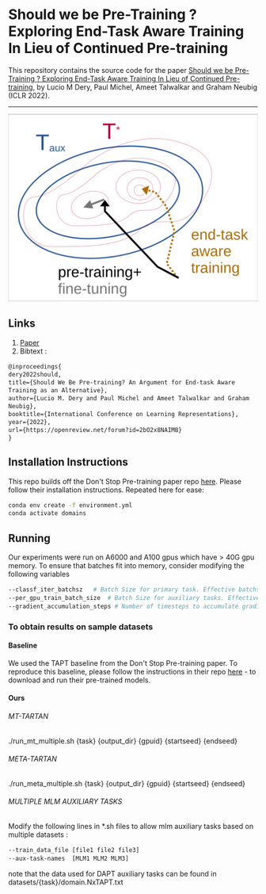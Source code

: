 # Should we be Pre-Training ? Exploring End-Task Aware Training In Lieu of Continued Pre-training

This repository contains the source code for the paper [Should we be Pre-Training ? Exploring End-Task Aware Training In Lieu of Continued Pre-training](https://openreview.net/forum?id=2bO2x8NAIMB), by Lucio M Dery, Paul Michel, Ameet Talwalkar and Graham Neubig (ICLR 2022).

---

<p align="center"> 
    <img src="https://github.com/ldery/TARTAN/blob/main/eatmt.png" width="800">
</p>

## Links

1. [Paper](https://openreview.net/forum?id=2bO2x8NAIMB)
2. Bibtext :
```
@inproceedings{
dery2022should,
title={Should We Be Pre-training? An Argument for End-task Aware Training as an Alternative},
author={Lucio M. Dery and Paul Michel and Ameet Talwalkar and Graham Neubig},
booktitle={International Conference on Learning Representations},
year={2022},
url={https://openreview.net/forum?id=2bO2x8NAIMB}
}
```

## Installation Instructions
This repo builds off the Don't Stop Pre-training paper repo [here](https://github.com/allenai/dont-stop-pretraining). 
Please follow their installation instructions. Repeated here for ease:

```bash
conda env create -f environment.yml
conda activate domains
```

## Running
Our experiments were run on A6000 and A100 gpus which have > 40G gpu memory. To ensure that batches fit into memory, consider modifying the following variables

```bash
--classf_iter_batchsz   # Batch Size for primary task. Effective batchsize is  (classf_iter_batchsz * gradient_accumulation_steps)
--per_gpu_train_batch_size  # Batch Size for auxiliary tasks. Effective batchsize is  (per_gpu_train_batch_size * gradient_accumulation_steps)
--gradient_accumulation_steps # Number of timesteps to accumulate gradient over
```

### To obtain results on sample datasets

#### Baseline 
We used the TAPT baseline from the Don't Stop Pre-training paper. To reproduce this baseline, please follow the instructions in their repo [here](https://github.com/allenai/dont-stop-pretraining) - to download and run their pre-trained models.


#### Ours
###### MT-TARTAN
./run_mt_multiple.sh {task} {output_dir} {gpuid} {startseed} {endseed}

###### META-TARTAN
./run_meta_multiple.sh {task} {output_dir} {gpuid} {startseed} {endseed}

###### MULTIPLE MLM AUXILIARY TASKS
Modify the following lines in \*.sh files to allow mlm auxiliary tasks based on multiple datasets :

```bash
--train_data_file [file1 file2 file3] 
--aux-task-names  [MLM1 MLM2 MLM3]
```
note that the data used for DAPT auxiliary tasks can be found in datasets/{task}/domain.NxTAPT.txt